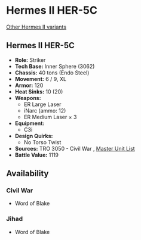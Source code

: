 # Hermes II HER-5C 

[Other Hermes II variants](../hermes_ii.md) 

## Hermes II HER-5C 

- **Role:** Striker 
- **Tech Base:** Inner Sphere (3062) 
- **Chassis:** 40 tons (Endo Steel) 
- **Movement:** 6 / 9, XL 
- **Armor:** 120 
- **Heat Sinks:** 10 (20) 
- **Weapons:** 
  - ER Large Laser 
  - iNarc (ammo: 12) 
  - ER Medium Laser × 3 
- **Equipment:** 
  - C3i 
- **Design Quirks:** 
  - No Torso Twist 
- **Sources:** TRO 3050 - Civil War , [Master Unit List](http://masterunitlist.info/Unit/Details/1499/hermes-ii-her-5c) 
- **Battle Value:** 1119 

## Availability 

### Civil War 

- Word of Blake 

### Jihad 

- Word of Blake 

